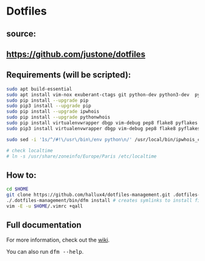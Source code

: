 # Dotfiles

## source:
## https://github.com/justone/dotfiles

## Requirements (will be scripted):

```bash
sudo apt build-essential
sudo apt install vim-nox exuberant-ctags git python-dev python3-dev  python-pip python3-pip zsh ntpdate
sudo pip install --upgrade pip
sudo pip3 install --upgrade pip
sudo pip install --upgrade ipwhois
sudo pip install --upgrade pythonwhois
sudo pip install virtualenvwrapper dbgp vim-debug pep8 flake8 pyflakes isort
sudo pip3 install virtualenvwrapper dbgp vim-debug pep8 flake8 pyflakes isort

sudo sed -i '1s/^/#!\/usr\/bin\/env python\n/' /usr/local/bin/ipwhois_cli.py

# check localtime
# ln -s /usr/share/zoneinfo/Europe/Paris /etc/localtime

```

## How to:

```bash
cd $HOME
git clone https://github.com/hallux4/dotfiles-management.git .dotfiles-management
./.dotfiles-management/bin/dfm install # creates symlinks to install files
vim -E -u $HOME/.vimrc +qall
```

## Full documentation

For more information, check out the [wiki](http://github.com/justone/dotfiles/wiki).

You can also run <tt>dfm --help</tt>.
